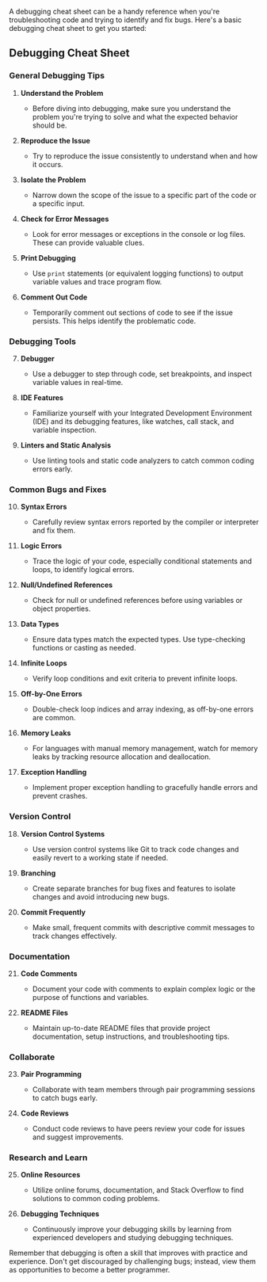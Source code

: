 A debugging cheat sheet can be a handy reference when you're troubleshooting code and trying to identify and fix bugs. Here's a basic debugging cheat sheet to get you started:

## Debugging Cheat Sheet

### General Debugging Tips

1. **Understand the Problem**
   - Before diving into debugging, make sure you understand the problem you're trying to solve and what the expected behavior should be.

2. **Reproduce the Issue**
   - Try to reproduce the issue consistently to understand when and how it occurs.

3. **Isolate the Problem**
   - Narrow down the scope of the issue to a specific part of the code or a specific input.

4. **Check for Error Messages**
   - Look for error messages or exceptions in the console or log files. These can provide valuable clues.

5. **Print Debugging**
   - Use `print` statements (or equivalent logging functions) to output variable values and trace program flow.

6. **Comment Out Code**
   - Temporarily comment out sections of code to see if the issue persists. This helps identify the problematic code.

### Debugging Tools

7. **Debugger**
   - Use a debugger to step through code, set breakpoints, and inspect variable values in real-time.

8. **IDE Features**
   - Familiarize yourself with your Integrated Development Environment (IDE) and its debugging features, like watches, call stack, and variable inspection.

9. **Linters and Static Analysis**
   - Use linting tools and static code analyzers to catch common coding errors early.

### Common Bugs and Fixes

10. **Syntax Errors**
    - Carefully review syntax errors reported by the compiler or interpreter and fix them.

11. **Logic Errors**
    - Trace the logic of your code, especially conditional statements and loops, to identify logical errors.

12. **Null/Undefined References**
    - Check for null or undefined references before using variables or object properties.

13. **Data Types**
    - Ensure data types match the expected types. Use type-checking functions or casting as needed.

14. **Infinite Loops**
    - Verify loop conditions and exit criteria to prevent infinite loops.

15. **Off-by-One Errors**
    - Double-check loop indices and array indexing, as off-by-one errors are common.

16. **Memory Leaks**
    - For languages with manual memory management, watch for memory leaks by tracking resource allocation and deallocation.

17. **Exception Handling**
    - Implement proper exception handling to gracefully handle errors and prevent crashes.

### Version Control

18. **Version Control Systems**
    - Use version control systems like Git to track code changes and easily revert to a working state if needed.

19. **Branching**
    - Create separate branches for bug fixes and features to isolate changes and avoid introducing new bugs.

20. **Commit Frequently**
    - Make small, frequent commits with descriptive commit messages to track changes effectively.

### Documentation

21. **Code Comments**
    - Document your code with comments to explain complex logic or the purpose of functions and variables.

22. **README Files**
    - Maintain up-to-date README files that provide project documentation, setup instructions, and troubleshooting tips.

### Collaborate

23. **Pair Programming**
    - Collaborate with team members through pair programming sessions to catch bugs early.

24. **Code Reviews**
    - Conduct code reviews to have peers review your code for issues and suggest improvements.

### Research and Learn

25. **Online Resources**
    - Utilize online forums, documentation, and Stack Overflow to find solutions to common coding problems.

26. **Debugging Techniques**
    - Continuously improve your debugging skills by learning from experienced developers and studying debugging techniques.

Remember that debugging is often a skill that improves with practice and experience. Don't get discouraged by challenging bugs; instead, view them as opportunities to become a better programmer.
